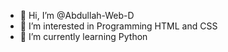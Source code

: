 - 👋 Hi, I’m @Abdullah-Web-D
- 👀 I’m interested in Programming HTML and CSS
- 🌱 I’m currently learning Python

<!---
Abdullah-Web-D/Abdullah-Web-D is a ✨ special ✨ repository because its `README.md` (this file) appears on your GitHub profile.
You can click the Preview link to take a look at your changes.
--->
